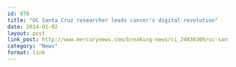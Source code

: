 ```yaml
---
id: 876
title: "UC Santa Cruz researcher leads cancer's digital revolution"
date: 2014-01-02
layout: post
link_post: http://www.mercurynews.com/breaking-news/ci_24836309/uc-santa-cruz-researcher-leads-cancers-digital-revolution
category: "News"
format: link
---
```

